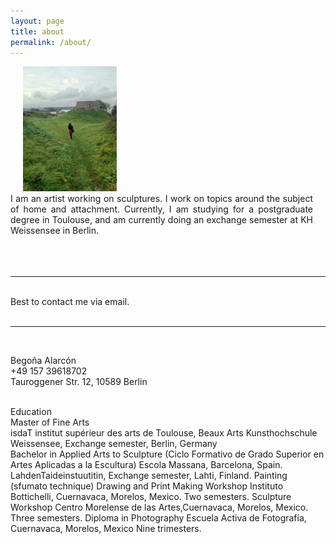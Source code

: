```yaml
---
layout: page
title: about
permalink: /about/
---
```


<img class="col one right" style="height:200px;margin-left: 20px;" src="/img/prof_pic.jpg">

<br/>

<div style="text-align: justify; margin-right: 20px;">
   <div>I am an artist working on sculptures. I work on topics around the subject of home and attachment. Currently, I am studying for a postgraduate degree in Toulouse, and am currently doing an exchange semester at KH Weissensee in Berlin.</div>
</div>
<br/>

<br/>

<br/>
<hr/>
<br/>
<span class="contacticon center">
	<a href="mailto:alarconbego@gmail.com"><i class="fa fa-envelope-square"></i></a>
	<a href="https://www.behance.net/begoalarcon" target="_blank"><i class="fa fa-behance-square"></i></a>
	<a href="https://www.instagram.com/begoalagu/" target="_blank"><i class="fa fa-instagram"></i></a>
</span>

<div class="col three caption">
	Best to contact me via email.
</div>

<br/>
<hr/>
<br/>


Begoña Alarcón <br/>
+49 157 39618702 <br/>
Tauroggener Str. 12, 10589 Berlin <br/>

<br/>
Education <br/>
Master of Fine Arts <br/>
isdaT institut supérieur des arts de Toulouse, Beaux Arts Kunsthochschule Weissensee, Exchange semester, Berlin, Germany <br/>
Bachelor in Applied Arts to Sculpture
(Ciclo Formativo de Grado Superior en Artes Aplicadas a la Escultura)
Escola Massana, Barcelona, Spain. LahdenTaideinstuutitin, Exchange semester, Lahti, Finland.
Painting (sfumato technique) Drawing and Print Making Workshop Instituto Bottichelli, Cuernavaca, Morelos, Mexico.
Two semesters.
Sculpture Workshop
Centro Morelense de las Artes,Cuernavaca, Morelos, Mexico. Three semesters.
Diploma in Photography
Escuela Activa de Fotografía, Cuernavaca, Morelos, Mexico Nine trimesters.

